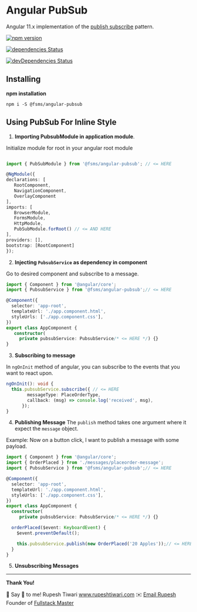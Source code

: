 

# Angular PubSub 

Angular 11.x implementation of the [publish subscribe](https://en.wikipedia.org/wiki/Publish%E2%80%93subscribe_pattern) pattern. 

<!-- 
[![Actions Status](https://github.com/rupeshtiwari/fsms-angular-pubsub/workflows/.github/workflows/main.yml/badge.svg)](https://github.com/rupeshtiwari/fsms-angular-pubsub/actions) -->

[![npm version](https://badge.fury.io/js/%40fsms%2Fangular-pubsub.svg)](https://badge.fury.io/js/%40fsms%2Fangular-pubsub)

[![dependencies Status](https://status.david-dm.org/gh/FullStackMaster1/fsms-angular-pubsub.svg)](https://david-dm.org/FullStackMaster1/fsms-angular-pubsub)

[![devDependencies Status](https://status.david-dm.org/gh/FullStackMaster1/fsms-angular-pubsub/dev-status.svg)](https://david-dm.org/FullStackMaster1/fsms-angular-pubsub)

## Installing

**npm installation**

```shell
npm i -S @fsms/angular-pubsub
```
## Using PubSub For Inline Style

1. **Importing PubsubModule in application module**.

Initialize module for root in your angular root module

```ts

import { PubSubModule } from '@fsms/angular-pubsub'; // <= HERE

@NgModule({
declarations: [
   RootComponent,
   NavigationComponent,
   OverlayComponent
],
imports: [
   BrowserModule,
   FormsModule,
   HttpModule,
   PubSubModule.forRoot() // <= AND HERE
],
providers: [],
bootstrap: [RootComponent]
});

```

2. **Injecting `PubsubService` as dependency in component** 

Go to desired component and subscribe to a message. 

```ts
import { Component } from '@angular/core';
import { PubsubService } from '@fsms/angular-pubsub';// <= HERE

@Component({
  selector: 'app-root',
  templateUrl: './app.component.html',
  styleUrls: ['./app.component.css'],
})
export class AppComponent {
   constructor(
     private pubsubService: PubsubService/* <= HERE */) {}
}
```
3. **Subscribing to message**
  
  In `ngOnInit` method of angular, you can subscribe to the events that you want to react upon. 

```ts
ngOnInit(): void {
  this.pubsubService.subscribe({ // <= HERE
        messageType: PlaceOrderType,
        callback: (msg) => console.log('received', msg),
      });
}
```
4. **Publishing Message** 
The `publish`  method takes one argument where it expect the `message` object.

Example: Now on a button click, I want to publish a message with some payload.

```ts
import { Component } from '@angular/core';
import { OrderPlaced } from './messages/placeorder-message';
import { PubsubService } from '@fsms/angular-pubsub';// <= HERE

@Component({
  selector: 'app-root',
  templateUrl: './app.component.html',
  styleUrls: ['./app.component.css'],
})
export class AppComponent {
  constructor(
     private pubsubService: PubsubService/* <= HERE */) {}

  orderPlaced($event: KeyboardEvent) {
    $event.preventDefault();

    this.pubsubService.publish(new OrderPlaced('20 Apples'));// <= HERE
  }
}
```
5. **Unsubscribing Messages**


---

**Thank You!**

💖 Say 👋 to me!
Rupesh Tiwari
<a href="https://www.rupeshtiwari.com"> www.rupeshtiwari.com</a>
✉️ <a href="mailto:fullstackmaster1@gmail.com?subject=Hi"> Email Rupesh</a>
Founder of <a href="https://www.fullstackmaster.net"> Fullstack Master</a>

